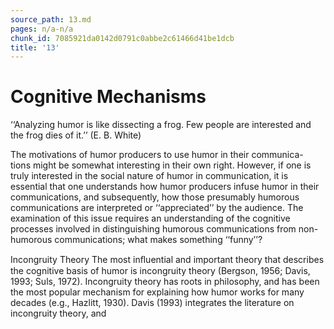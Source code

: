 ```yaml
---
source_path: 13.md
pages: n/a-n/a
chunk_id: 7085921da0142d0791c0abbe2c61466d41be1dcb
title: '13'
---
```

# Cognitive Mechanisms

‘‘Analyzing humor is like dissecting a frog. Few people are interested and the frog dies of it.’’ (E. B. White)

The motivations of humor producers to use humor in their communica- tions might be somewhat interesting in their own right. However, if one is truly interested in the social nature of humor in communication, it is essential that one understands how humor producers infuse humor in their communications, and subsequently, how those presumably humorous communications are interpreted or ‘‘appreciated’’ by the audience. The examination of this issue requires an understanding of the cognitive processes involved in distinguishing humorous communications from non- humorous communications; what makes something ‘‘funny’’?

Incongruity Theory The most inﬂuential and important theory that describes the cognitive basis of humor is incongruity theory (Bergson, 1956; Davis, 1993; Suls, 1972). Incongruity theory has roots in philosophy, and has been the most popular mechanism for explaining how humor works for many decades (e.g., Hazlitt, 1930). Davis (1993) integrates the literature on incongruity theory, and

